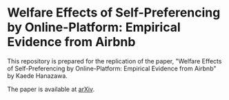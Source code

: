 # Welfare Effects of Self-Preferencing by Online-Platform: Empirical Evidence from Airbnb
This repository is prepared for the replication of the paper, "Welfare Effects of Self-Preferencing by Online-Platform: Empirical Evidence from Airbnb" by Kaede Hanazawa. 

The paper is available at [arXiv](https://arxiv.org/abs/2503.04489).

<!-- Since my data includes personal information of the hosts, I cannot share the data publicly by my own decision. However, I can share it upon request. -->